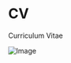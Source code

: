 # CV
Curriculum Vitae

![Image]((https://github.com/yuyanwang03/CV/blob/main/English%20CV%202023.jpg))
